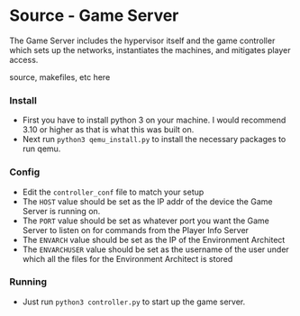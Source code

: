 # Source - Game Server

The Game Server includes the hypervisor itself and the game controller which sets up the networks, instantiates the machines, and mitigates player access.

source, makefiles, etc here

### Install
- First you have to install python 3 on your machine. I would recommend 3.10 or higher as that is what this was built on.
- Next run `python3 qemu_install.py` to install the necessary packages to run qemu.

### Config
- Edit the `controller_conf` file to match your setup
- The `HOST` value should be set as the IP addr of the device the Game Server is running on.
- The `PORT` value should be set as whatever port you want the Game Server to listen on for commands from the Player Info Server
- The `ENVARCH` value should be set as the IP of the Environment Architect
- The `ENVARCHUSER` value should be set as the username of the user under which all the files for the Environment Architect is stored

### Running
- Just run `python3 controller.py` to start up the game server.
